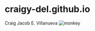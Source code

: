 # craigy-del.github.io
Craig Jacob E. Villanueva
![monkey]([https://i.pinimg.com/736x/8b/9b/bc/8b9bbc9d7fb9029d5d5bfa4c22e2d3d0.jpg](https://media.npr.org/assets/img/2017/09/12/macaca_nigra_self-portrait-3e0070aa19a7fe36e802253048411a38f14a79f8-s1100-c50.jpg)https://media.npr.org/assets/img/2017/09/12/macaca_nigra_self-portrait-3e0070aa19a7fe36e802253048411a38f14a79f8-s1100-c50.jpg)




